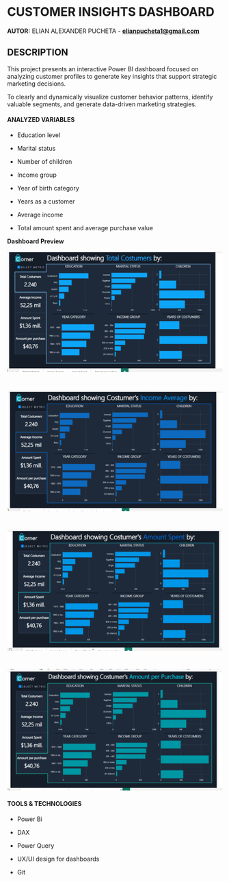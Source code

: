 # CUSTOMER INSIGHTS DASHBOARD

**AUTOR:** ELIAN ALEXANDER PUCHETA - **elianpucheta1@gmail.com**

## DESCRIPTION

This project presents an interactive Power BI dashboard focused on analyzing customer profiles to generate key insights that support strategic marketing decisions.

To clearly and dynamically visualize customer behavior patterns, identify valuable segments, and generate data-driven marketing strategies.

#### ANALYZED VARIABLES

- Education level

- Marital status

- Number of children

- Income group

- Year of birth category

- Years as a customer

- Average income

- Total amount spent and average purchase value

**Dashboard Preview**

![previa1](https://github.com/eliancba/Customer-Insights-Dashboard/blob/main/previas/PREVIA%201.png)
#
![previa2](https://github.com/eliancba/Customer-Insights-Dashboard/blob/main/previas/PREVIA%202.png)
#
![previa3](https://github.com/eliancba/Customer-Insights-Dashboard/blob/main/previas/PREVIA%203.png)
#
![previa4](https://github.com/eliancba/Customer-Insights-Dashboard/blob/main/previas/PREVIA%204.png)

#### TOOLS & TECHNOLOGIES

- Power Bi

- DAX

- Power Query

- UX/UI design for dashboards

- Git